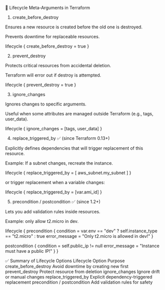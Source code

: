 🔹 Lifecycle Meta-Arguments in Terraform
1. create_before_destroy

Ensures a new resource is created before the old one is destroyed.

Prevents downtime for replaceable resources.

lifecycle {
  create_before_destroy = true
}

2. prevent_destroy

Protects critical resources from accidental deletion.

Terraform will error out if destroy is attempted.

lifecycle {
  prevent_destroy = true
}

3. ignore_changes

Ignores changes to specific arguments.

Useful when some attributes are managed outside Terraform (e.g., tags, user_data).

lifecycle {
  ignore_changes = [tags, user_data]
}

4. replace_triggered_by ✅ (since Terraform 0.13+)

Explicitly defines dependencies that will trigger replacement of this resource.

Example: If a subnet changes, recreate the instance.

lifecycle {
  replace_triggered_by = [
    aws_subnet.my_subnet
  ]
}


or trigger replacement when a variable changes:

lifecycle {
  replace_triggered_by = [var.ami_id]
}

5. precondition / postcondition ✅ (since 1.2+)

Lets you add validation rules inside resources.

Example: only allow t2.micro in dev.

lifecycle {
  precondition {
    condition     = var.env == "dev" ? self.instance_type == "t2.micro" : true
    error_message = "Only t2.micro is allowed in dev!"
  }

  postcondition {
    condition     = self.public_ip != null
    error_message = "Instance must have a public IP!"
  }
}

✅ Summary of Lifecycle Options
Lifecycle Option	Purpose
create_before_destroy	Avoid downtime by creating new first
prevent_destroy	Protect resource from deletion
ignore_changes	Ignore drift or manual changes
replace_triggered_by	Explicit dependency-triggered replacement
precondition / postcondition	Add validation rules for safety
